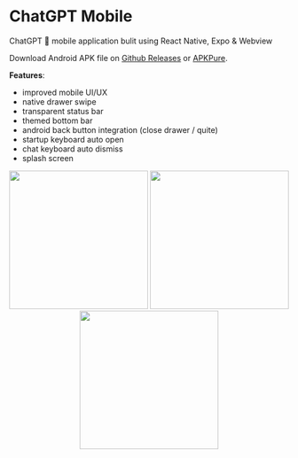 # ChatGPT Mobile

ChatGPT 🤖 mobile application bulit using React Native, Expo &amp; Webview

Download Android APK file on
[Github Releases](https://github.com/nezort11/chatgpt-mobile/releases/) or
[APKPure](https://apkpure.com/p/com.egorindev.chatgpt).

**Features**:

- improved mobile UI/UX
- native drawer swipe
- transparent status bar
- themed bottom bar
- android back button integration (close drawer / quite)
- startup keyboard auto open
- chat keyboard auto dismiss
- splash screen

<div align="center">

  <img src="https://user-images.githubusercontent.com/59317431/209671813-fe5074a4-f0a1-4c89-9946-a97961a60b59.jpg" width="250px" />

  <img src="https://user-images.githubusercontent.com/59317431/209671823-04182d33-ab5e-4bc2-8301-a34253721eb8.jpg" width="250px" />

  <img src="https://user-images.githubusercontent.com/59317431/209671830-962b1ffc-e717-4523-8905-b262788fd33c.jpg" width="250px" />

</div>

